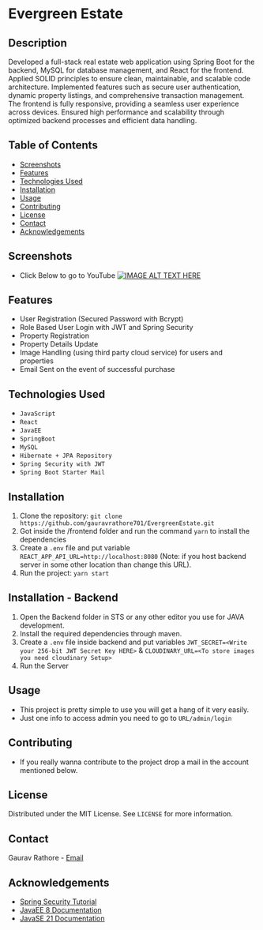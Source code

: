 # Evergreen Estate
## Description
Developed a full-stack real estate web application using Spring Boot for the backend, MySQL for database management, and React for the frontend. Applied SOLID principles to ensure clean, maintainable, and scalable code architecture. Implemented features such as secure user authentication, dynamic property listings, and comprehensive transaction management. The frontend is fully responsive, providing a seamless user experience across devices. Ensured high performance and scalability through optimized backend processes and efficient data handling.
## Table of Contents
- [Screenshots](#screenshots)
- [Features](#features)
- [Technologies Used](#technologies-used)
- [Installation](#installation)
- [Usage](#usage)
- [Contributing](#contributing)
- [License](#license)
- [Contact](#contact)
- [Acknowledgements](#acknowledgements)
## Screenshots
- Click Below to go to YouTube
[![IMAGE ALT TEXT HERE](https://upload.wikimedia.org/wikipedia/commons/thumb/2/20/YouTube_2024.svg/1920px-YouTube_2024.svg.png)](https://www.youtube.com/watch?v=33ruK10ncos)
## Features
- User Registration (Secured Password with Bcrypt)
- Role Based User Login with JWT and Spring Security
- Property Registration
- Property Details Update
- Image Handling (using third party cloud service) for users and properties
- Email Sent on the event of successful purchase

## Technologies Used
- `JavaScript`
- `React`
- `JavaEE`
- `SpringBoot`
- `MySQL`
- `Hibernate + JPA Repository`
- `Spring Security with JWT`
- `Spring Boot Starter Mail`
## Installation
1. Clone the repository: `git clone https://github.com/gauravrathore701/EvergreenEstate.git`
2. Got inside the /frontend folder and run the command `yarn` to install the dependencies
3. Create a `.env` file and put variable `REACT_APP_API_URL=http://localhost:8080` (Note: if you host backend server in some other location than change this URL).
4. Run the project: `yarn start`
## Installation - Backend
1. Open the Backend folder in STS or any other editor you use for JAVA development.
2. Install the required dependencies through maven.
3. Create a `.env` file inside backend and put variables `JWT_SECRET=<Write your 256-bit JWT Secret Key HERE>` & `CLOUDINARY_URL=<To store images you need cloudinary Setup>`
4. Run the Server
## Usage
* This project is pretty simple to use you will get a hang of it very easily.
* Just one info to access admin you need to go to `URL/admin/login`
## Contributing
* If you really wanna contribute to the project drop a mail in the account mentioned below.
## License
Distributed under the MIT License. See `LICENSE` for more information.
## Contact
Gaurav Rathore - [Email](gauravrathore701@gmail.com) 
## Acknowledgements
- [Spring Security Tutorial](https://www.youtube.com/watch?v=29vmP4YLwyo&list=PLxhSr_SLdXGOpdX60nHze41CvExvBOn09)
- [JavaEE 8 Documentation](https://javaee.github.io/javaee-spec/javadocs/)
- [JavaSE 21 Documentation](https://docs.oracle.com/en/java/javase/21/docs/api/index.html)
